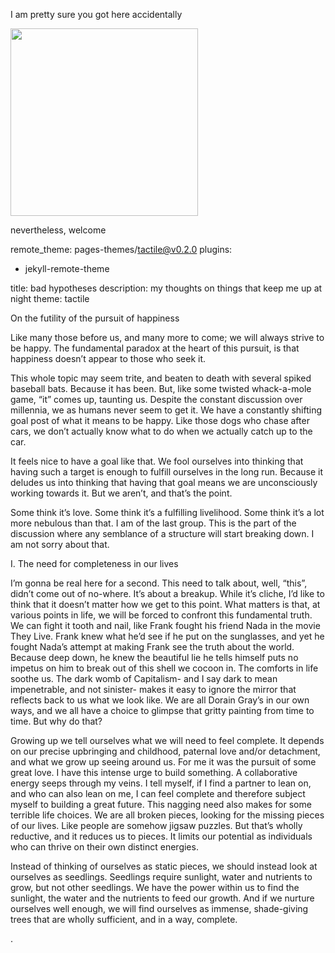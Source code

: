 I am pretty sure you got here accidentally 

<img src= "https://i.kym-cdn.com/photos/images/newsfeed/001/042/619/4ea.jpg" width= "300px">

nevertheless, welcome


remote_theme: pages-themes/tactile@v0.2.0
plugins:
- jekyll-remote-theme

title: bad hypotheses
description: my thoughts on things that keep me up at night
theme: tactile

On the futility of the pursuit of happiness

Like many those before us, and many more to come; we will always strive to be happy. The fundamental paradox at the heart of this pursuit, is that happiness doesn’t appear to those who seek it.

This whole topic may seem trite, and beaten to death with several spiked baseball bats. Because it has been. But, like some twisted whack-a-mole game, “it” comes up, taunting us.  Despite the constant discussion over millennia, we as humans never seem to get it. We have a constantly shifting goal post of what it means to be happy. Like those dogs who chase after cars, we don’t actually know what to do when we actually catch up to the car.

It feels nice to have a goal like that. We fool ourselves into thinking that having such a target is enough to fulfill ourselves in the long run. Because it deludes us into thinking that having that goal means we are unconsciously working towards it. But we aren’t, and that’s the point. 

Some think it’s love. Some think it’s a fulfilling livelihood. Some think it’s a lot more nebulous than that. I am of the last group. This is the part of the discussion where any semblance of a structure will start breaking down. I am not sorry about that.

I. The need for completeness in our lives

I’m gonna be real here for a second. This need to talk about, well, “this”, didn’t come out of no-where. It’s about a breakup. While it’s cliche, I’d like to think that it doesn’t matter how we get to this point. What matters is that, at various points in life, we will be forced to confront this fundamental truth. We can fight it tooth and nail, like Frank fought his friend Nada in the movie They Live. Frank knew what he’d see if he put on the sunglasses, and yet he fought Nada’s attempt at making Frank see the truth about the world. Because deep down, he knew the beautiful lie he tells himself puts no impetus on him to break out of this shell we cocoon in. The comforts in life soothe us. The dark womb of Capitalism- and I say dark to mean impenetrable, and not sinister- makes it easy to ignore the mirror that reflects back to us what we look like. We are all Dorain Gray’s in our own ways, and we all have a choice to glimpse that gritty painting from time to time. But why do that?

Growing up we tell ourselves what we will need to feel complete. It depends on our precise upbringing and childhood, paternal love and/or detachment, and what we grow up seeing around us. For me it was the pursuit of some great love. I have this intense urge to build something. A collaborative energy seeps through my veins. I tell myself, if I find a partner to lean on, and who can also lean on me, I can feel complete and therefore subject myself to building a great future. This nagging need also makes for some terrible life choices. We are all broken pieces, looking for the missing pieces of our lives. Like people are somehow jigsaw puzzles. But that’s wholly reductive, and it reduces us to pieces. It limits our potential as individuals who can thrive on their own distinct energies.

Instead of thinking of ourselves as static pieces, we should instead look at ourselves as seedlings. Seedlings require sunlight, water and nutrients to grow, but not other seedlings. We have the power within us to find the sunlight, the water and the nutrients to feed our growth. And if we nurture ourselves well enough, we will find ourselves as immense, shade-giving trees that are wholly sufficient, and in a way, complete. 

.
